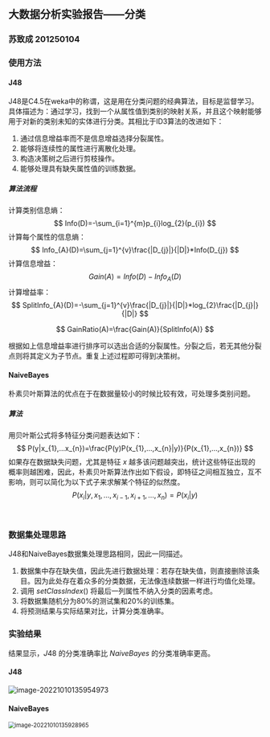 ## 大数据分析实验报告——分类

### 苏致成 201250104



### 使用方法

#### J48

J48是C4.5在weka中的称谓，这是用在分类问题的经典算法，目标是监督学习。具体描述为：通过学习，找到一个从属性值到类别的映射关系，并且这个映射能够用于对新的类别未知的实体进行分类。其相比于ID3算法的改进如下：

1. 通过信息增益率而不是信息增益选择分裂属性。
2. 能够将连续性的属性进行离散化处理。
3. 构造决策树之后进行剪枝操作。
4. 能够处理具有缺失属性值的训练数据。





##### 算法流程

计算类别信息熵：
$$
Info(D)=-\sum_{i=1}^{m}p_{i}log_{2}(p_{i})
$$
计算每个属性的信息熵：
$$
Info_{A}(D)=\sum_{j=1}^{v}\frac{|D_{j}|}{|D|}*Info(D_{j})
$$
计算信息增益：
$$
Gain(A)=Info(D)-Info_{A}(D)
$$
计算增益率：
$$
SplitInfo_{A}(D)=-\sum_{j=1}^{v}\frac{|D_{j}|}{|D|}*log_{2}\frac{|D_{j}|}{|D|}
$$

$$
GainRatio(A)=\frac{Gain(A)}{SplitInfo(A)}
$$

根据如上信息增益率进行排序可以选出合适的分裂属性。分裂之后，若无其他分裂点则将其定义为子节点。重复上述过程即可得到决策树。



#### NaiveBayes

朴素贝叶斯算法的优点在于在数据量较小的时候比较有效，可处理多类别问题。



##### 算法

用贝叶斯公式将多特征分类问题表达如下：
$$
P(y|x_{1},...x_{n})=\frac{P(y)P(x_{1},...,x_{n}|y)}{P(x_{1},...,x_{n})}
$$
 如果存在数据缺失问题，尤其是特征 $x$ 越多该问题越突出，统计这些特征出现的概率则越困难，因此，朴素贝叶斯算法作出如下假设，即特征之间相互独立，互不影响，则可以简化为以下式子来求解某个特征的似然度。
$$
P(x_{i}|y,x_{1},...,x_{i-1},x_{i+1},...,x_{n})=P(x_{i}|y)
$$


​	

### 数据集处理思路

J48和NaiveBayes数据集处理思路相同，因此一同描述。

1. 数据集中存在缺失值，因此先进行数据处理：若存在缺失值，则直接删除该条目。因为此处存在着众多的分类数据，无法像连续数据一样进行均值化处理。
2. 调用 $setClassIndex()$ 将最后一列属性不纳入分类的因素考虑。
3. 将数据集随机分为80%的测试集和20%的训练集。
4. 将预测结果与实际结果对比，计算分类准确率。



### 实验结果

结果显示，$J48$ 的分类准确率比 $NaiveBayes$ 的分类准确率更高。

#### J48

![image-20221010135954973](C:\Users\Dudu\AppData\Roaming\Typora\typora-user-images\image-20221010135954973.png)



#### NaiveBayes

<img src="C:\Users\Dudu\AppData\Roaming\Typora\typora-user-images\image-20221010135928965.png" alt="image-20221010135928965" style="zoom:80%;" />
















